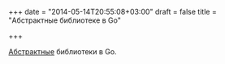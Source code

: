 +++
date = "2014-05-14T20:55:08+03:00"
draft = false
title = "Абстрактные библиотеке в Go"

+++

<p><a href="http://austingwalters.com/abstracting-in-go/">Абстрактные</a> библиотеки&nbsp;в Go.</p>

